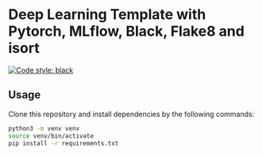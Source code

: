 # Deep Learning Template with Pytorch, MLflow, Black, Flake8 and isort

[![Code style: black](https://img.shields.io/badge/code%20style-black-000000.svg)](https://github.com/psf/black)

## Usage

Clone this repository and install dependencies by the following commands:

```bash
python3 -m venv venv
source venv/bin/activate
pip install -r requirements.txt
```
